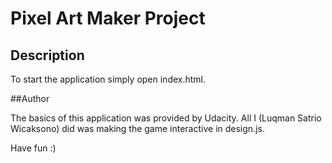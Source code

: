 # Pixel Art Maker Project

## Description

To start the application simply open index.html.

##Author

The basics of this application was provided by Udacity. All I (Luqman Satrio Wicaksono) did was making the game interactive in design.js.

Have fun :)

